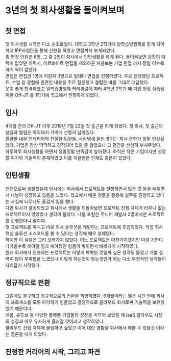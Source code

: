 # 3년의 첫 회사생활을 돌이켜보며

## 첫 면접

첫 회사생활 시작은 다소 순조로웠다. 대학교 3학년 2학기때 일학습병행제를 알게 되어 학교 IPP사업단을 통해 신청을 하였고 면접까지 보게되었다.  
총 면접 인원은 6명, 그 중 2명이 회사에서 인턴생활을 하게 된다. 돌이켜보면 굉장히 매력이 없었던 이력서, 아르바이트 면접을 제외하곤 처음보는 기업 면접 까지 정말 어수룩하기 짝이 없었다.  
면접은 면접관 1명에 지원자 3명으로 일대다 면접을 진행하였다. 주로 진행했던 프로젝트, 수업 등 경험에 관련된 내용을 주로 질문했고 경험한 바를 그대로 대답했다.  
운이 좋게 합격하였고 일학습병행제 커리큘럼에 따라 4학년 2학기 때 기업 현장 실습을 위한 Off-JT 를 1학기에 학교에서 진행하게 되었다.

## 입사

4개월 간의 Off-JT 이후 2019년 7월 22일 첫 출근을 하게 되었다. 첫 회사, 첫 출근의 설렘과 떨림은 아직까지 기억에 선명히 남아있다.  
깔끔한 내부 인테리어와 친절한 팀원들, 사람냄새 물씬 풍기는 회사 문화가 정말 인상깊었다. 기업은 항상 딱딱하고 경직되어 있을 줄 알았으나 그 편견을 산산히 부셔주었다.  
하루하루 회사생활을 하면서 정말정말 만족감이 높아졌다. 아직은 작은 기업이지만 성장할 여지와 기술력이 존재하였고 이를 이끌만한 인재도 충분히 있었다.


## 인턴생활

인턴으로써 생활했을때 당시에는 회사에서 프로젝트를 진행하면서 많은 것 들을 배우면서 나날이 성장하고 있음을 느꼈다. 학교에서 배운 것들을 활용해 실무를 진행하고 있다는 사실에 너무나도 즐겁게 일을 했다.  
다만 퇴사가 결정되었고 회사에서 생활을 되돌아보면 프로젝트 진행 자체가 터무니 없는 프로젝트이지 않았었나 생각이 들었다. 나를 포함한 주니어 개발자 2명이서만 프로젝트를 진행한다니 말이다.  
첫 프로젝트를 마치고 바로 회사 솔루션을 개발하는 프로젝트에 투입되었다. 직접 회사 핵심 솔루션 소스코드를 볼 수 있다는 생각에 매우 설레였다.  
하지만 이 설렘은 그리 오래가지 않았다. 어느 프로젝트든 마찬가지겠지만 마감 기한이 다가올수록 해야할 일과 해야했던 일들이 쌓이면서 바빠지기 시작하였다.  
원래 회사에서 진행하는 프로젝트는 이렇게 빡빡한 것일까 싶은 생각도 들었고 개발 실력이 많이 부족함을 느꼈으나 이렇게 하는것이 맞는것인가 하는 다소 부정적인 생각들이 자리잡기 시작했다.

## 정규직으로 전환

그럼에도 불구하고 정규직으로의 전환을 희망하였다. 6개월이라는 짧은 시간 안에 회사의 프로세스를 모두 파악하기 힘들었고 결정적으로 클라우드 회사로써 기술력을 보유했었기 때문이다.  
애플, 유튜브 등 다양한 플랫폼 기업들의 성장을 미루어 보았을 때 IaaS 클라우드 시장의 성장과 매우 유사하게 흘러갈 것이라고 생각하였다.  
클라우드 산업 자체에 몰입하고 싶었고 이에 대한 경험을 회사에서 해볼 수 있을것 이라는 결론을 내게 되었다.

## 진정한 커리어의 시작, 그리고 파견